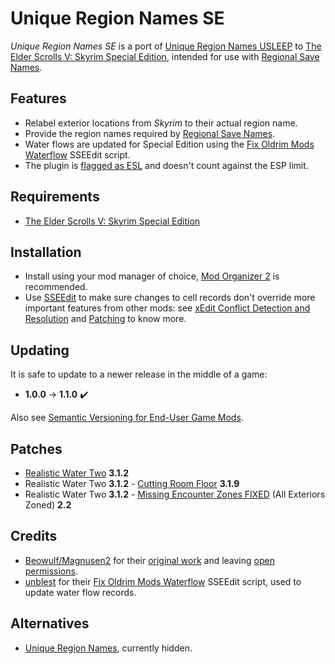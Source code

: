 # Unique Region Names SE

_Unique Region Names SE_ is a port of [Unique Region Names USLEEP] to
[The Elder Scrolls V: Skyrim Special Edition][Skyrim Special Edition], intended
for use with [Regional Save Names].

## Features

- Relabel exterior locations from _Skyrim_ to their actual region name.
- Provide the region names required by [Regional Save Names].
- Water flows are updated for Special Edition using the
  [Fix Oldrim Mods Waterflow] SSEEdit script.
- The plugin is [flagged as ESL][ESL] and doesn't count against the ESP limit.

## Requirements

- [The Elder Scrolls V: Skyrim Special Edition][Skyrim Special Edition]

## Installation

- Install using your mod manager of choice, [Mod Organizer 2] is recommended.
- Use [SSEEdit] to make sure changes to cell records don't override more
  important features from other mods: see
  [xEdit Conflict Detection and Resolution][#1] and [Patching][#2] to know
  more.

## Updating

It is safe to update to a newer release in the middle of a game:

- **1.0.0** → **1.1.0** ✔️

Also see [Semantic Versioning for End-User Game Mods].

## Patches

- [Realistic Water Two] **3.1.2**
- Realistic Water Two **3.1.2** - [Cutting Room Floor] **3.1.9**
- Realistic Water Two **3.1.2** - [Missing Encounter Zones FIXED][MEZF]
  (All Exteriors Zoned) **2.2**

## Credits

- [Beowulf/Magnusen2][Magnusen2] for their
  [original work][Unique Region Names USLEEP] and leaving
  [open permissions][#3].
- [unblest] for their [Fix Oldrim Mods Waterflow] SSEEdit script, used to
  update water flow records.

## Alternatives

- [Unique Region Names], currently hidden.


[Skyrim Special Edition]: https://store.steampowered.com/app/489830
[Unique Region Names USLEEP]: https://www.nexusmods.com/skyrim/mods/79009
[Regional Save Names]: https://www.nexusmods.com/skyrimspecialedition/mods/49698
[ESL]: https://www.creationkit.com/fallout4/index.php?title=Data_File#Light_Plugin
[Mod Organizer 2]: https://github.com/ModOrganizer2/modorganizer
[SSEEdit]: https://github.com/TES5Edit/TES5Edit
[#1]: https://tes5edit.github.io/docs/5-conflict-detection-and-resolution.html
[#2]: https://www.reddit.com/r/skyrimmods/wiki/patching
[Semantic Versioning for End-User Game Mods]: https://github.com/pragasette/game-mods-semver
[Realistic Water Two]: https://www.nexusmods.com/skyrimspecialedition/mods/2182
[Cutting Room Floor]: https://www.nexusmods.com/skyrimspecialedition/mods/276
[MEZF]: https://www.nexusmods.com/skyrimspecialedition/mods/23609
[Magnusen2]: https://www.nexusmods.com/skyrim/users/7077665
[unblest]: https://www.nexusmods.com/skyrimspecialedition/users/486452
[Fix Oldrim Mods Waterflow]: https://www.nexusmods.com/skyrimspecialedition/mods/5221
[#3]: https://web.archive.org/web/20211002105841/https://forums.nexusmods.com/index.php?/topic/4893655-unique-region-names-usleep/page-4#entry44963285
[Unique Region Names]: https://www.nexusmods.com/skyrimspecialedition/mods/11750
